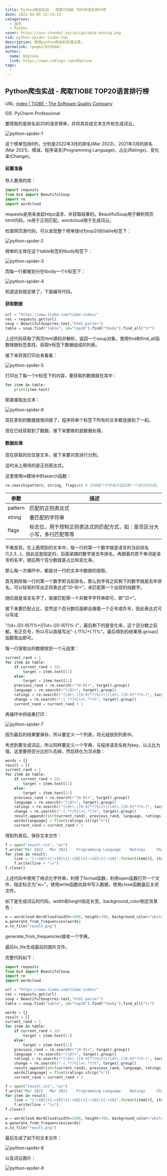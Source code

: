 ```yaml
---
title: Python爬虫实战 - 爬取TIOBE TOP20语言排行榜
date: 2022-04-05 13:14:13
categories: 
  - 技术
  - Python
cover: https://oss.chundot.xyz/picgo/data-mining.png
tid: python-spider-tiobe-top
description: 使用python爬虫的实践记录。
permalink: /pages/019940/
author: 
  name: N3ptune
  link: https://www.cnblogs.com/N3ptune
tags: 
  - 
---
```


## Python爬虫实战 - 爬取TIOBE TOP20语言排行榜

URL: [index | TIOBE - The Software Quality Company](https://www.tiobe.com/tiobe-index/)

IDE: PyCharm  Professional

要爬取的是排名前20的语言榜单，并将其存成文本文件和生成词云。

![python-spider-1](https://oss.chundot.xyz/picgo/python-spider-1.png)

这个榜单包括6列，分别是2022年3月的排名(Mar 2022)、2021年3月的排名(Mar 2021)、增减、程序语言(Programming Language)、占比(Ratings)、变化率(Change)。

#### 前置准备

导入要用的库：

```python
import requests
from bs4 import BeautifulSoup
import re
import wordcloud
```

requests是用来发起https请求，并获取结果的。BeautifulSoup用于解析网页html代码，re用于正则匹配，wordcloud用于生成词云。

检查网页源代码，可以发现整个榜单放id为top20的table标签下：

![python-spider-2](https://oss.chundot.xyz/picgo/python-spider-2.png)

榜单的主体在这个table标签的tbody标签下：

![python-spider-3](https://oss.chundot.xyz/picgo/python-spider-3.png)

而每一行都被划分在tbody一个tr标签下：

![python-spider-4](https://oss.chundot.xyz/picgo/python-spider-4.png)

知道这些就足够了，下面编写代码。

#### 获取数据

```python
url = "https://www.tiobe.com/tiobe-index/"
res = requests.get(url)
soup = BeautifulSoup(res.text,"html.parser")
table = soup.find("table", id="top20").find("tbody").find_all("tr")
```

上述代码获取了网页html源码并解析，返回一个soup对象，使用find和find_all函数根据标签查找，获取tr标签下数据组成的列表。

接下来将其打印出来看看：

![python-spider-5](https://oss.chundot.xyz/picgo/python-spider-5.png)

打印出了每一个tr标签下的内容，要获取的数据就在其中：

```python
for item in table:
    print(item.text)
```

那直接取出文本：

![python-spider-6](https://oss.chundot.xyz/picgo/python-spider-6.png)

现在拿到的数据就很间接了，程序将单个标签下所有的文本都连接到了一起。

现在已经获取到了数据，接下来要做的是数据处理。

#### 数据处理

现在获取的仅仅是文本，接下来要对其进行分割。

这时派上用场的是正则表达式。

这里使用re模块中的search函数：

```python
re.search(pattern, string, flags=0) # 扫描整个字符串并返回第一个成功的匹配。
```

| 参数    | 描述                                                         |
| ------- | ------------------------------------------------------------ |
| pattern | 匹配的正则表达式                                             |
| string  | 要匹配的字符串                                               |
| flags   | 标志位，用于控制正则表达式的匹配方式，如：是否区分大小写，多行匹配等等 |

不难发现，在上面爬到的文本中，每一行的第一个数字就是语言的当前排名(1,2,3...)，因此这是固定的，后面紧跟的数字是去年排名，再跟着的若干单词是语言的名字，随后两个百分数就是占比和变化率。

那么每一次循环中，都是对一行的文本中数据的提取。

首先剔除每一行的第一个数字即当前排名，那么到字母之前剩下的数字就是去年排名，可以轻易的写出正则表达式"[0-9]+"，来匹配第一个出现的纯数字。

随后就是语言名字了，直接匹配第一个非数字字符串即可，即"\D+"。

接下来要匹配占比，显然这个百分数后面都会跟着一个正号或负号，因此表达式可以写成

"(\d+.([0-9]*?)%+)|(\d+.([0-9]*?)%-)"，最后剩下的是变化率，这个百分数之前都。有正负号，所以可以直接写出"-(.*?)%|+(.*?)%"。最后得到的结果用.group()函数取出即可。

每一行提取出的数据放到一个元组里：

```python
current_rand = 1
for item in table:
    if current_rand < 10:
        target = item.text[1:]
    else:
        target = item.text[2:]
    previous_rand = re.search(r"[0-9]+", target).group()
    language = re.search(r"(\D)+", target).group()
    ratings = re.search(r"(\d+\.([0-9]*?)%\+)|(\d+\.([0-9]*?)%-)", target).group()[:-1]
    change = re.search(r"-(.*?)%|\+(.*?)%", target).group()
    current_rand = current_rand + 1
```

再循环中将结果打印：

![python-spider-7](https://oss.chundot.xyz/picgo/python-spider-7.png)

因为最后的结果要保存，所以要定义一个列表，将元组放到列表中。

考虑到要生成词云，所以同样要定义一个字典，与程序语言名称为key，以占比为值，这里要把百分比的%去掉，然后转化为浮点数：

```python
words = {}
result = []
current_rand = 1
for item in table:
    if current_rand < 10:
        target = item.text[1:]
    else:
        target = item.text[2:]
    previous_rand = re.search(r"[0-9]+", target).group()
    language = re.search(r"(\D)+", target).group()
    ratings = re.search(r"(\d+\.([0-9]*?)%\+)|(\d+\.([0-9]*?)%-)", target).group()[:-1]
    change = re.search(r"-(.*?)%|\+(.*?)%", target).group()
    result.append((str(current_rand), previous_rand, language, ratings, change))
    words[language] = float(ratings.strip("%"))
    current_rand = current_rand + 1
```

得到列表后，保存文本文件：

```python
f = open("result.txt", "w+")
f.write("Mar 2022  	Mar 2021  	Programming Language	Ratings	    Change\n")
for item in result:
    line = "{:<10}\t{:<10}\t{:<20}\t{:<10}\t{:<10}".format(item[0], item[1], item[2], item[3], item[4])
    f.write(line + "\n")
f.close()
```

上述代码中使用了格式化字符串，利用了format函数，利用open函数打开一个文件，指定标志为"w+"，使用write函数向其中写入数据，使用close函数最后关闭文件。

如下是生成词云的代码，width和height指定长宽，background_color制定背景色：

```python
w = wordcloud.WordCloud(width=1000, height=700, background_color="white")
w.generate_from_frequencies(words)
w.to_file("result.png")
```

generate_from_frequencies接收一个字典。

最后to_file生成最后的图片文件。

完整代码如下：

```python
import requests
from bs4 import BeautifulSoup
import re
import wordcloud

url = "https://www.tiobe.com/tiobe-index/"
res = requests.get(url)
soup = BeautifulSoup(res.text,"html.parser")
table = soup.find("table", id="top20").find("tbody").find_all("tr")

words = {}
result = []
current_rand = 1
for item in table:
    if current_rand < 10:
        target = item.text[1:]
    else:
        target = item.text[2:]
    previous_rand = re.search(r"[0-9]+", target).group()
    language = re.search(r"(\D)+", target).group()
    ratings = re.search(r"(\d+\.([0-9]*?)%\+)|(\d+\.([0-9]*?)%-)", target).group()[:-1]
    change = re.search(r"-(.*?)%|\+(.*?)%", target).group()
    result.append((str(current_rand), previous_rand, language, ratings, change))
    words[language] = float(ratings.strip("%"))
    current_rand = current_rand + 1

f = open("result.txt", "w+")
f.write("Mar 2022  	Mar 2021  	Programming Language	Ratings	    Change\n")
for item in result:
    line = "{:<10}\t{:<10}\t{:<20}\t{:<10}\t{:<10}".format(item[0], item[1], item[2], item[3], item[4])
    f.write(line + "\n")
f.close()

w = wordcloud.WordCloud(width=1000, height=700, background_color="white")
w.generate_from_frequencies(words)
w.to_file("result.png")


```

最后生成了如下的文本文件：

![python-spider-8](https://oss.chundot.xyz/picgo/python-spider-8.png)

以及词云图片：

![python-spider-9](https://oss.chundot.xyz/picgo/python-spider-9.png)
